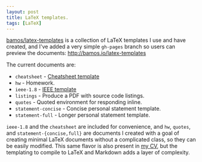 ```yaml
---
layout: post
title: LaTeX templates.
tags: [LaTeX]
---
```


[bamos/latex-templates][repo] is a collection of
LaTeX templates I use and have created,
and I've added a very simple `gh-pages` branch so users
can preview the documents:
http://bamos.io/latex-templates

The current documents are:

+ `cheatsheet` - [Cheatsheet template][cheatsheet]
+ `hw` - Homework.
+ `ieee-1.8` - [IEEE template][ieee]
+ `listings` - Produce a PDF with source code listings.
+ `quotes` - Quoted environment for responding inline.
+ `statement-concise` - Concise personal statement template.
+ `statement-full` - Longer personal statement template.

`ieee-1.8` and the `cheatsheet` are included for convenience,
and `hw`, `quotes`, and `statement-{concise,full}` are documents
I created with a goal of creating minimal LaTeX documents without
a complicated class, so they can be easily modified.
This same flavor is also present in [my CV][cv],
but the templating to compile to LaTeX and Markdown
adds a layer of complexity.

[repo]: https://github.com/bamos/latex-templates
[cheatsheet]: http://www.stdout.org/~winston/latex/
[ieee]: http://www.ctan.org/tex-archive/macros/latex2e/contrib/IEEEtran/
[cv]: https://github.com/bamos/cv/tree/master/tmpl
